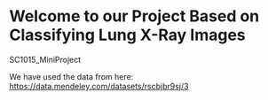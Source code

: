 # Welcome to our Project Based on Classifying Lung X-Ray Images
SC1015_MiniProject

We have used the data from here: https://data.mendeley.com/datasets/rscbjbr9sj/3

